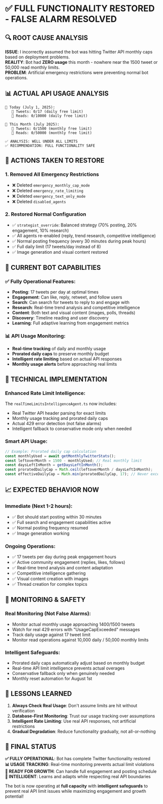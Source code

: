 # ✅ FULL FUNCTIONALITY RESTORED - FALSE ALARM RESOLVED

## 🔍 **ROOT CAUSE ANALYSIS**

**ISSUE**: I incorrectly assumed the bot was hitting Twitter API monthly caps based on deployment problems.  
**REALITY**: Bot had **ZERO usage** this month - nowhere near the 1500 tweet or 50,000 read monthly limits.  
**PROBLEM**: Artificial emergency restrictions were preventing normal bot operations.

## 📊 **ACTUAL API USAGE ANALYSIS**

```
📅 Today (July 1, 2025):
   📝 Tweets: 0/17 (daily free limit)
   👀 Reads: 0/10000 (daily free limit)

📅 This Month (July 2025):
   📝 Tweets: 0/1500 (monthly free limit)  
   👀 Reads: 0/50000 (monthly free limit)

✅ ANALYSIS: WELL UNDER ALL LIMITS
✅ RECOMMENDATION: FULL FUNCTIONALITY SAFE
```

## 🚀 **ACTIONS TAKEN TO RESTORE**

### **1. Removed All Emergency Restrictions**
- ❌ Deleted `emergency_monthly_cap_mode`
- ❌ Deleted `emergency_rate_limiting` 
- ❌ Deleted `emergency_text_only_mode`
- ❌ Deleted `disabled_agents`

### **2. Restored Normal Configuration**
- ✅ `strategist_override`: Balanced strategy (70% posting, 20% engagement, 10% research)
- ✅ All agents re-enabled (reply, trend research, competitive intelligence)
- ✅ Normal posting frequency (every 30 minutes during peak hours)
- ✅ Full daily limit (17 tweets/day instead of 8)
- ✅ Image generation and visual content restored

## 🎯 **CURRENT BOT CAPABILITIES**

### **✅ Fully Operational Features:**
- **Posting**: 17 tweets per day at optimal times
- **Engagement**: Can like, reply, retweet, and follow users
- **Search**: Can search for tweets to reply to and engage with
- **Research**: Real-time trend analysis and competitive intelligence
- **Content**: Both text and visual content (images, polls, threads)
- **Discovery**: Timeline reading and user discovery
- **Learning**: Full adaptive learning from engagement metrics

### **📊 API Usage Monitoring:**
- **Real-time tracking** of daily and monthly usage
- **Prorated daily caps** to preserve monthly budget
- **Intelligent rate limiting** based on actual API responses
- **Monthly usage alerts** before approaching real limits

## 🔧 **TECHNICAL IMPLEMENTATION**

### **Enhanced Rate Limit Intelligence:**
The `realTimeLimitsIntelligenceAgent.ts` now includes:
- Real Twitter API header parsing for exact limits
- Monthly usage tracking and prorated daily caps
- Actual 429 error detection (not false alarms)
- Intelligent fallback to conservative mode only when needed

### **Smart API Usage:**
```typescript
// Example: Prorated daily cap calculation
const monthlyUsed = await getMonthlyTwitterStats();
const leftoverMonth = 1500 - monthlyUsed; // Real monthly limit
const daysLeftInMonth = getDaysLeftInMonth();
const proratedDailyCap = Math.ceil(leftoverMonth / daysLeftInMonth);
const effectiveDailyCap = Math.min(proratedDailyCap, 17); // Never exceed daily limit
```

## 📈 **EXPECTED BEHAVIOR NOW**

### **Immediate (Next 1-2 hours):**
- ✅ Bot should start posting within 30 minutes
- ✅ Full search and engagement capabilities active
- ✅ Normal posting frequency resumed
- ✅ Image generation working

### **Ongoing Operations:**
- ✅ 17 tweets per day during peak engagement hours
- ✅ Active community engagement (replies, likes, follows)
- ✅ Real-time trend analysis and content adaptation
- ✅ Competitive intelligence gathering
- ✅ Visual content creation with images
- ✅ Thread creation for complex topics

## 🎯 **MONITORING & SAFETY**

### **Real Monitoring (Not False Alarms):**
- Monitor actual monthly usage approaching 1400/1500 tweets
- Watch for real 429 errors with "UsageCapExceeded" messages
- Track daily usage against 17 tweet limit
- Monitor read operations against 10,000 daily / 50,000 monthly limits

### **Intelligent Safeguards:**
- Prorated daily caps automatically adjust based on monthly budget
- Real-time API limit intelligence prevents actual overages
- Conservative fallback only when genuinely needed
- Monthly reset automation for August 1st

## 📝 **LESSONS LEARNED**

1. **Always Check Real Usage**: Don't assume limits are hit without verification
2. **Database-First Monitoring**: Trust our usage tracking over assumptions
3. **Intelligent Rate Limiting**: Use real API responses, not artificial restrictions
4. **Gradual Degradation**: Reduce functionality gradually, not all-or-nothing

## 🎉 **FINAL STATUS**

**✅ FULLY OPERATIONAL**: Bot has complete Twitter functionality restored  
**📊 USAGE TRACKING**: Real-time monitoring prevents actual limit violations  
**🚀 READY FOR GROWTH**: Can handle full engagement and posting schedule  
**🧠 INTELLIGENT**: Learns and adapts while respecting real API boundaries  

The bot is now operating at **full capacity** with **intelligent safeguards** to prevent real API limit issues while maximizing engagement and growth potential! 